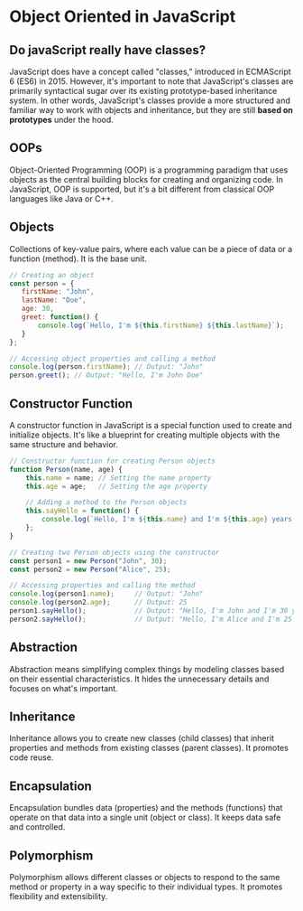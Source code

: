 # Object Oriented in JavaScript

## Do javaScript really have classes?
JavaScript does have a concept called "classes," introduced in ECMAScript 6 (ES6) in 2015. However, it's important to note that JavaScript's classes are primarily syntactical sugar over its existing prototype-based inheritance system. In other words, JavaScript's classes provide a more structured and familiar way to work with objects and inheritance, but they are still **based on prototypes** under the hood.

## OOPs
Object-Oriented Programming (OOP) is a programming paradigm that uses objects as the central building blocks for creating and organizing code. In JavaScript, OOP is supported, but it's a bit different from classical OOP languages like Java or C++.

## Objects
Collections of key-value pairs, where each value can be a piece of data or a function (method). It is the base unit.

 ```javascript
 // Creating an object
const person = {
    firstName: "John",
    lastName: "Doe",
    age: 30,
    greet: function() {
        console.log(`Hello, I'm ${this.firstName} ${this.lastName}`);
    }
};

// Accessing object properties and calling a method
console.log(person.firstName); // Output: "John"
person.greet(); // Output: "Hello, I'm John Doe"

```
## Constructor Function
A constructor function in JavaScript is a special function used to create and initialize objects. It's like a blueprint for creating multiple objects with the same structure and behavior.

```javascript
// Constructor function for creating Person objects
function Person(name, age) {
    this.name = name; // Setting the name property
    this.age = age;   // Setting the age property

    // Adding a method to the Person objects
    this.sayHello = function() {
        console.log(`Hello, I'm ${this.name} and I'm ${this.age} years old.`);
    };
}

// Creating two Person objects using the constructor
const person1 = new Person("John", 30);
const person2 = new Person("Alice", 25);

// Accessing properties and calling the method
console.log(person1.name);     // Output: "John"
console.log(person2.age);      // Output: 25
person1.sayHello();            // Output: "Hello, I'm John and I'm 30 years old."
person2.sayHello();            // Output: "Hello, I'm Alice and I'm 25 years old."

```

## Abstraction
Abstraction means simplifying complex things by modeling classes based on their essential characteristics. It hides the unnecessary details and focuses on what's important.

## Inheritance
Inheritance allows you to create new classes (child classes) that inherit properties and methods from existing classes (parent classes). It promotes code reuse.

## Encapsulation
Encapsulation bundles data (properties) and the methods (functions) that operate on that data into a single unit (object or class). It keeps data safe and controlled.

## Polymorphism
Polymorphism allows different classes or objects to respond to the same method or property in a way specific to their individual types. It promotes flexibility and extensibility.


